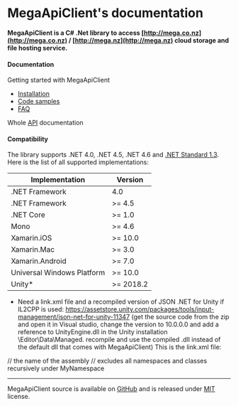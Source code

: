 # **MegaApiClient**'s documentation

**MegaApiClient is a C# .Net library to access [http://mega.co.nz](http://mega.co.nz) / [http://mega.nz](http://mega.nz) cloud storage and file hosting service.**


#### Documentation

Getting started with MegaApiClient
  * [Installation](xref:installation)
  * [Code samples](xref:samples)
  * [FAQ](xref:faq)

Whole [API](xref:CG.Web.MegaApiClient.MegaApiClient) documentation


#### Compatibility

The library supports .NET 4.0, .NET 4.5, .NET 4.6 and [.NET Standard 1.3](https://docs.microsoft.com/en-us/dotnet/standard/net-standard). Here is the list of all supported implementations:

| Implementation             | Version   |
|----------------------------|-----------|
| .NET Framework             | 4.0       |
| .NET Framework             | >= 4.5    |
| .NET Core                  | >= 1.0    |
| Mono                       | >= 4.6    |
| Xamarin.iOS                | >= 10.0   |
| Xamarin.Mac                | >= 3.0    |
| Xamarin.Android            | >= 7.0    |
| Universal Windows Platform | >= 10.0   |
| Unity*                     | >= 2018.2 |

* Need a link.xml file and a recompiled version of JSON .NET for Unity if IL2CPP is used:
https://assetstore.unity.com/packages/tools/input-management/json-net-for-unity-11347
(get the source code from the zip and open it in Visual studio, change the version to 10.0.0.0 and add a reference to UnityEngine.dll in the Unity installation \Editor\Data\Managed. recompile and use the compiled .dll instead of the default dll that comes with MegaApiClient)
This is the link.xml file:
<linker>
    <assembly fullname="MegaApiClient"> // the name of the assembly
        <type fullname="CG.Web.MegaApiClient.*" preserve="all"/> // excludes all namespaces and classes recursively under MyNamespace
    </assembly>
</linker>

---

MegaApiClient source is available on [GitHub](https://github.com/gpailler/MegaApiClient) and is released under [MIT](https://choosealicense.com/licenses/mit/) license.
